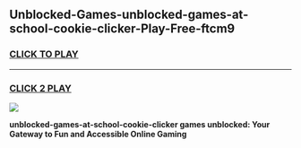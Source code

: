 
## Unblocked-Games-unblocked-games-at-school-cookie-clicker-Play-Free-ftcm9
<h3>
<a href="https://premium76.site?title=unblocked-games-at-school-cookie-clicker&ref=23A">CLICK TO PLAY</a></h3>
<hr>

<h3>
<a href="https://premium76.site?title=unblocked-games-at-school-cookie-clicker&ref=23A">CLICK 2 PLAY</a>
  
</h3>

<a href="https://premium76.site?title=unblocked-games-at-school-cookie-clicker&ref=23A"><img src="https://clearcache.store/games.png"></a>


**unblocked-games-at-school-cookie-clicker games unblocked: Your Gateway to Fun and Accessible Online Gaming**
